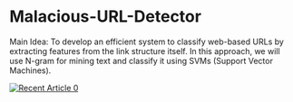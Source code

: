 # Malacious-URL-Detector
Main Idea: To develop an efficient system to classify web-based URLs by extracting features from the link structure itself. In this approach, we will use N-gram for mining text and classify it using SVMs (Support Vector Machines).

<a target="_blank" href="https://github-readme-medium-recent-article.vercel.app/medium/@datadive/0"><img src="https://github-readme-medium-recent-article.vercel.app/medium/@datadive/0" alt="Recent Article 0"> 

<!-- https://medium.com/sfu-cspmp/detecting-malicious-urls-2412091872d6 -->
